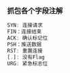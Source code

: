 ### 抓包各个字段注解

```javascript
SYN: 连接请求
FIN：连接结束
ACK: 确认标记位
PSH：推送数据
RST: 重置连接
[.]: 没有Flag
URG: 紧急标志位
```
